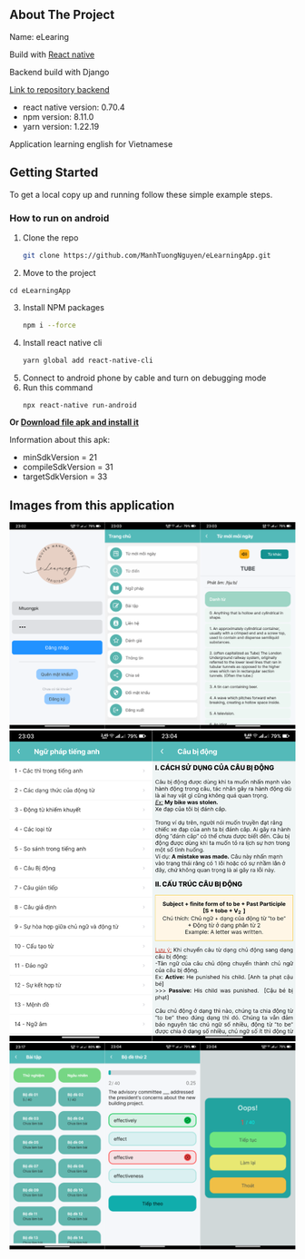 ## About The Project
Name: eLearing

Build with [React native](https://reactnative.dev/)

Backend build with Django

[Link to repository backend](https://github.com/ManhTuongNguyen/eLearningApp_Backend)

* react native version: 0.70.4
* npm version: 8.11.0
* yarn version: 1.22.19

Application learning english for Vietnamese
## Getting Started
To get a local copy up and running follow these simple example steps.
### How to run on android
1. Clone the repo
   ```sh
   git clone https://github.com/ManhTuongNguyen/eLearningApp.git
   ```
2. Move to the project
```
cd eLearningApp
```
3. Install NPM packages
   ```sh
   npm i --force
   ```
4. Install react native cli
   ```sh
   yarn global add react-native-cli
   ```
5. Connect to android phone by cable and turn on debugging mode
6. Run this command
   ```sh
   npx react-native run-android
   ```
**Or [Download file apk and install it](https://drive.google.com/file/d/1DVlWkOAN_Lat4cSKtikZD53ebMw2nnsm/view?usp=sharing)**

Information about this apk:
* minSdkVersion = 21
* compileSdkVersion = 31
* targetSdkVersion = 33

## Images from this application
![Pic1](./images/Pic1.png?raw=true)
![Pic2](./images/Pic2.png?raw=true)
![Pic3](./images/Pic3.png?raw=true)
